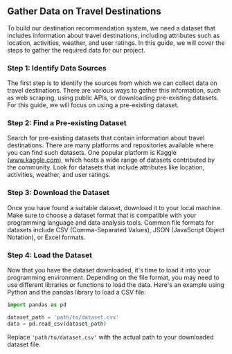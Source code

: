 

## Gather Data on Travel Destinations

To build our destination recommendation system, we need a dataset that includes information about travel destinations, including attributes such as location, activities, weather, and user ratings. In this guide, we will cover the steps to gather the required data for our project.

### Step 1: Identify Data Sources

The first step is to identify the sources from which we can collect data on travel destinations. There are various ways to gather this information, such as web scraping, using public APIs, or downloading pre-existing datasets. For this guide, we will focus on using a pre-existing dataset.

### Step 2: Find a Pre-existing Dataset

Search for pre-existing datasets that contain information about travel destinations. There are many platforms and repositories available where you can find such datasets. One popular platform is Kaggle (www.kaggle.com), which hosts a wide range of datasets contributed by the community. Look for datasets that include attributes like location, activities, weather, and user ratings.

### Step 3: Download the Dataset

Once you have found a suitable dataset, download it to your local machine. Make sure to choose a dataset format that is compatible with your programming language and data analysis tools. Common file formats for datasets include CSV (Comma-Separated Values), JSON (JavaScript Object Notation), or Excel formats.

### Step 4: Load the Dataset

Now that you have the dataset downloaded, it's time to load it into your programming environment. Depending on the file format, you may need to use different libraries or functions to load the data. Here's an example using Python and the pandas library to load a CSV file:

```python
import pandas as pd

dataset_path = 'path/to/dataset.csv'
data = pd.read_csv(dataset_path)
```

Replace `'path/to/dataset.csv'` with the actual path to your downloaded dataset file.
